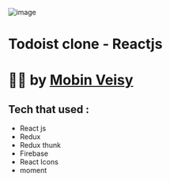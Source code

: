 ![image](public/favicon.ico)
 # Todoist clone - Reactjs 
# 👨‍💻 by <a href="https://github.com/mobinveisy">Mobin Veisy</a>

## Tech that used :
* React js 
* Redux 
* Redux thunk
* Firebase 
* React Icons 
* moment